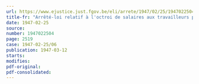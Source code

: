 ```yaml
---
url: https://www.ejustice.just.fgov.be/eli/arrete/1947/02/25/1947022504/justel
title-fr: "Arrêté-loi relatif à l'octroi de salaires aux travailleurs pendant huit jours fériés par an"
date: 1947-02-25
source:
number: 1947022504
page: 2519
case: 1947-02-25/06
publication: 1947-03-12
starts:
modifies:
pdf-original:
pdf-consolidated:
---
```


